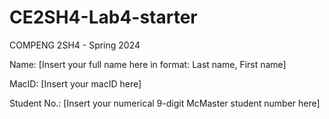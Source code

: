 # CE2SH4-Lab4-starter
COMPENG 2SH4 - Spring 2024

Name: [Insert your full name here in format: Last name, First name]

MacID: [Insert your macID here]

Student No.: [Insert your numerical 9-digit McMaster student number here]